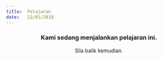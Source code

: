 ```yaml
---
title:  Pelajaran
date:   22/01/2018
---
```


### <center>Kami sedang menjalankan pelajaran ini.</center>
<center>Sila balik kemudian.</center>